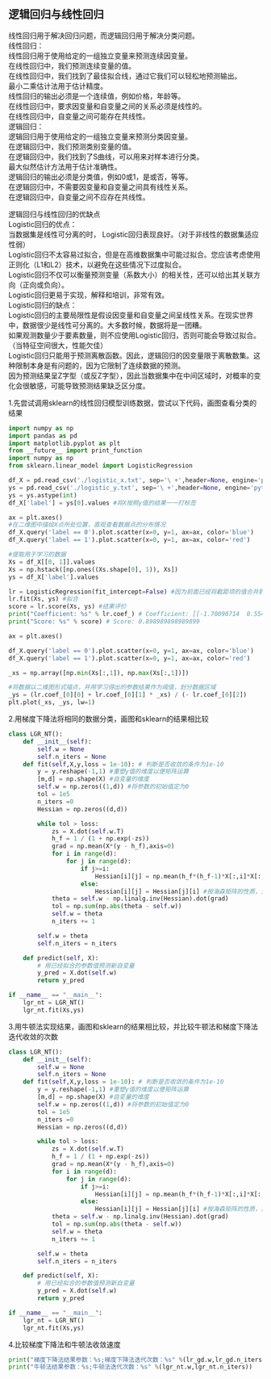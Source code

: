 ## 逻辑回归与线性回归
线性回归用于解决回归问题，而逻辑回归用于解决分类问题。  
线性回归：  
线性回归用于使用给定的一组独立变量来预测连续因变量。  
在线性回归中，我们预测连续变量的值。  
在线性回归中，我们找到了最佳拟合线，通过它我们可以轻松地预测输出。  
最小二乘估计法用于估计精度。  
线性回归的输出必须是一个连续值，例如价格，年龄等。  
在线性回归中，要求因变量和自变量之间的关系必须是线性的。  
在线性回归中，自变量之间可能存在共线性。  
逻辑回归：  
逻辑回归用于使用给定的一组独立变量来预测分类因变量。  
在逻辑回归中，我们预测类别变量的值。  
在逻辑回归中，我们找到了S曲线，可以用来对样本进行分类。  
最大似然估计方法用于估计准确性。  
逻辑回归的输出必须是分类值，例如0或1，是或否，等等。  
在逻辑回归中，不需要因变量和自变量之间具有线性关系。  
在逻辑回归中，自变量之间不应存在共线性。  

逻辑回归与线性回归的优缺点  
Logistic回归的优点：  
当数据集是线性可分离的时， Logistic回归表现良好。（对于非线性的数据集适应性弱）  
Logistic回归不太容易过拟合，但是在高维数据集中可能过拟合。您应该考虑使用正则化（L1和L2）技术，以避免在这些情况下过度拟合。  
Logistic回归不仅可以衡量预测变量（系数大小）的相关性，还可以给出其关联方向（正向或负向）。  
Logistic回归更易于实现，解释和培训，非常有效。  
Logistic回归的缺点：  
Logistic回归的主要局限性是假设因变量和自变量之间呈线性关系。在现实世界中，数据很少是线性可分离的。大多数时候，数据将是一团糟。  
如果观测数量少于要素数量，则不应使用Logistic回归，否则可能会导致过拟合。（当特征空间很大，性能欠佳）  
Logistic回归只能用于预测离散函数。因此，逻辑回归的因变量限于离散数集。这种限制本身是有问题的，因为它限制了连续数据的预测。  
因为预测结果呈Z字型（或反Z字型），因此当数据集中在中间区域时，对概率的变化会很敏感，可能导致预测结果缺乏区分度。  


1.先尝试调用sklearn的线性回归模型训练数据，尝试以下代码，画图查看分类的结果


```python
import numpy as np
import pandas as pd
import matplotlib.pyplot as plt
from __future__ import print_function
import numpy as np
from sklearn.linear_model import LogisticRegression

df_X = pd.read_csv('./logistic_x.txt', sep='\ +',header=None, engine='python') #读取X值
ys = pd.read_csv('./logistic_y.txt', sep='\ +',header=None, engine='python') #读取y值
ys = ys.astype(int)
df_X['label'] = ys[0].values #将X按照y值的结果一一打标签

ax = plt.axes()
#在二维图中描绘X点所处位置，直观查看数据点的分布情况
df_X.query('label == 0').plot.scatter(x=0, y=1, ax=ax, color='blue')
df_X.query('label == 1').plot.scatter(x=0, y=1, ax=ax, color='red')

#提取用于学习的数据
Xs = df_X[[0, 1]].values
Xs = np.hstack([np.ones((Xs.shape[0], 1)), Xs]) 
ys = df_X['label'].values

lr = LogisticRegression(fit_intercept=False) #因为前面已经将截距项的值合并到变量中，此处参数设置不需要截距项
lr.fit(Xs, ys) #拟合
score = lr.score(Xs, ys) #结果评价
print("Coefficient: %s" % lr.coef_) # Coefficient: [[-1.70090714  0.55446484  1.07222372]]
print("Score: %s" % score) # Score: 0.898989898989899

ax = plt.axes()

df_X.query('label == 0').plot.scatter(x=0, y=1, ax=ax, color='blue')
df_X.query('label == 1').plot.scatter(x=0, y=1, ax=ax, color='red')

_xs = np.array([np.min(Xs[:,1]), np.max(Xs[:,1])])

#将数据以二维图形式描点，并用学习得出的参数结果作为阈值，划分数据区域
_ys = (lr.coef_[0][0] + lr.coef_[0][1] * _xs) / (- lr.coef_[0][2])
plt.plot(_xs, _ys, lw=1)
```

2.用梯度下降法将相同的数据分类，画图和sklearn的结果相比较



```python
class LGR_NT():
    def __init__(self):
        self.w = None
        self.n_iters = None
    def fit(self,X,y,loss = 1e-10): # 判断是否收敛的条件为1e-10
        y = y.reshape(-1,1) #重塑y值的维度以便矩阵运算
        [m,d] = np.shape(X) #自变量的维度
        self.w = np.zeros((1,d)) #将参数的初始值定为0
        tol = 1e5
        n_iters =0
        Hessian = np.zeros((d,d))

        while tol > loss:
            zs = X.dot(self.w.T)
            h_f = 1 / (1 + np.exp(-zs))
            grad = np.mean(X*(y - h_f),axis=0)
            for i in range(d):
                for j in range(d):
                    if j>=i:
                        Hessian[i][j] = np.mean(h_f*(h_f-1)*X[:,i]*X[:,j]) #更新海森矩阵中的值
                    else:
                        Hessian[i][j] = Hessian[j][i] #按海森矩阵的性质，对称点可直接得出结果
            theta = self.w - np.linalg.inv(Hessian).dot(grad)
            tol = np.sum(np.abs(theta - self.w))
            self.w = theta
            n_iters += 1

        self.w = theta
        self.n_iters = n_iters

    def predict(self, X):
        # 用已经拟合的参数值预测新自变量
        y_pred = X.dot(self.w)
        return y_pred  

if __name__ == "__main__":
    lgr_nt = LGR_NT()
    lgr_nt.fit(Xs,ys)
```

3.用牛顿法实现结果，画图和sklearn的结果相比较，并比较牛顿法和梯度下降法迭代收敛的次数


```python
class LGR_NT():
    def __init__(self):
        self.w = None
        self.n_iters = None
    def fit(self,X,y,loss = 1e-10): # 判断是否收敛的条件为1e-10
        y = y.reshape(-1,1) #重塑y值的维度以便矩阵运算
        [m,d] = np.shape(X) #自变量的维度
        self.w = np.zeros((1,d)) #将参数的初始值定为0
        tol = 1e5
        n_iters =0
        Hessian = np.zeros((d,d))

        while tol > loss:
            zs = X.dot(self.w.T)
            h_f = 1 / (1 + np.exp(-zs))
            grad = np.mean(X*(y - h_f),axis=0)
            for i in range(d):
                for j in range(d):
                    if j>=i:
                        Hessian[i][j] = np.mean(h_f*(h_f-1)*X[:,i]*X[:,j]) #更新海森矩阵中的值
                    else:
                        Hessian[i][j] = Hessian[j][i] #按海森矩阵的性质，对称点可直接得出结果
            theta = self.w - np.linalg.inv(Hessian).dot(grad)
            tol = np.sum(np.abs(theta - self.w))
            self.w = theta
            n_iters += 1

        self.w = theta
        self.n_iters = n_iters

    def predict(self, X):
        # 用已经拟合的参数值预测新自变量
        y_pred = X.dot(self.w)
        return y_pred  

if __name__ == "__main__":
    lgr_nt = LGR_NT()
    lgr_nt.fit(Xs,ys)
```

4.比较梯度下降法和牛顿法收敛速度


```python
print("梯度下降法结果参数：%s;梯度下降法迭代次数：%s" %(lr_gd.w,lr_gd.n_iters))
print("牛顿法结果参数：%s;牛顿法迭代次数：%s" %(lgr_nt.w,lgr_nt.n_iters))
```


```python

```


```python

```
